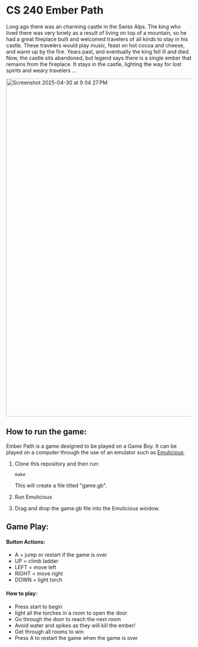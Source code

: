 # CS 240 Ember Path

Long ago there was an charming castle in the Swiss Alps. The king who lived there was very lonely as a result of living on top of a mountain, so he had a great fireplace built and welcomed travelers of all kinds to stay in his castle. These travelers would play music, feast on hot cocoa and cheese, and warm up by the fire. Years past, and eventually the king fell ill and died. Now, the castle sits abandoned, but legend says there is a single ember that remains from the fireplace. It stays in the castle, lighting the way for lost spirits and weary travelers ...

<img width="917" alt="Screenshot 2025-04-30 at 9 04 27 PM" src="https://github.com/user-attachments/assets/25c337af-757f-48ef-b6da-7cbc72ed8dbc" />

## How to run the game:

Ember Path is a game designed to be played on a Game Boy. It can be played on a computer through the use of an emulator such as [Emulicious](https://emulicious.net/).
1. Clone this repository and then run:
   ```
   make
   ```
   This will create a file titled "game.gb". 

2. Run Emulicious
3. Drag and drop the game.gb file into the Emulicious window.

## Game Play:

#### Button Actions:
- A = jump or restart if the game is over
- UP = climb ladder
- LEFT = move left
- RIGHT = move right
- DOWN = light torch

#### How to play:
- Press start to begin
- light all the torches in a room to open the door
- Go through the door to reach the next room
- Avoid water and spikes as they will kill the ember!
- Get through all rooms to win
- Press A to restart the game when the game is over




